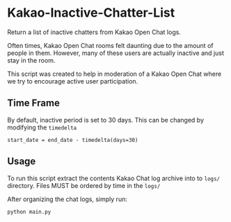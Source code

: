 # Kakao-Inactive-Chatter-List
Return a list of inactive chatters from Kakao Open Chat logs.

Often times, Kakao Open Chat rooms felt daunting due to the amount of people in them. However, many of these users are actually inactive and just stay in the room.

This script was created to help in moderation of a Kakao Open Chat where we try to encourage active user participation.

## Time Frame
By default, inactive period is set to 30 days.
This can be changed by modifying the `timedelta`
```
start_date = end_date - timedelta(days=30)
```

## Usage
To run this script extract the contents Kakao Chat log archive into to `logs/` directory.
Files MUST be ordered by time in the `logs/`

After organizing the chat logs, simply run:
```
python main.py
```
